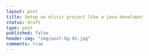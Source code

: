```yaml
---
layout: post
title: Setup an elixir project like a java developer
status: draft
type: post
published: false
header-img: "img/post-bg-01.jpg"
comments: true
---
```




